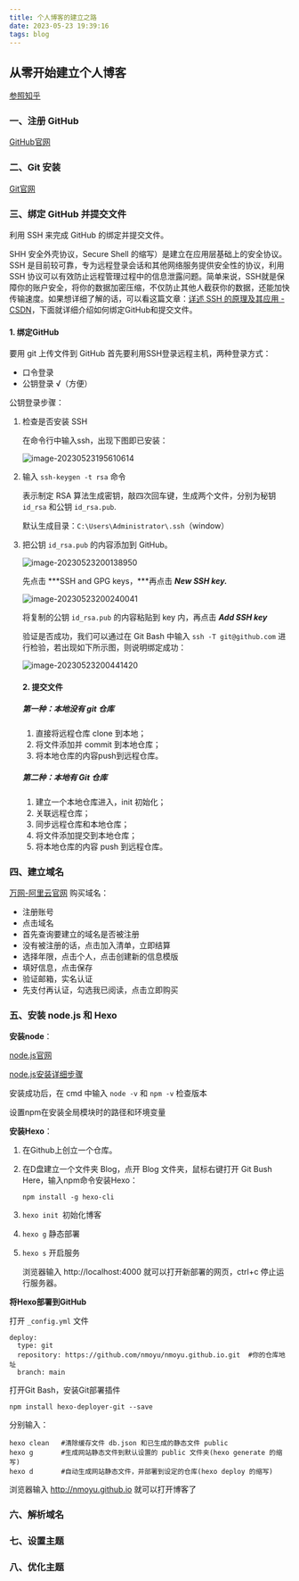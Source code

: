 ```yaml
---
title: 个人博客的建立之路
date: 2023-05-23 19:39:16
tags: blog
---
```


## 从零开始建立个人博客

[参照知乎](https://zhuanlan.zhihu.com/p/102592286)

### 一、注册 GitHub

[GitHub官网](https://github.com/)

### 二、Git 安装

[Git官网](https://git-scm.com/)

### 三、绑定 GitHub 并提交文件

利用 SSH 来完成 GitHub 的绑定并提交文件。

SHH 安全外壳协议，Secure Shell 的缩写）是建立在应用层基础上的安全协议。SSH 是目前较可靠，专为远程登录会话和其他网络服务提供安全性的协议，利用 SSH 协议可以有效防止远程管理过程中的信息泄露问题。简单来说，SSH就是保障你的账户安全，将你的数据加密压缩，不仅防止其他人截获你的数据，还能加快传输速度。如果想详细了解的话，可以看这篇文章：[详述 SSH 的原理及其应用 - CSDN](https://blog.csdn.net/qq_35246620/article/details/54317740)，下面就详细介绍如何绑定GitHub和提交文件。

#### 1. 绑定GitHub

要用 git 上传文件到 GitHub 首先要利用SSH登录远程主机，两种登录方式：

* 口令登录
* 公钥登录 √（方便）

公钥登录步骤：

1. 检查是否安装 SSH

   在命令行中输入ssh，出现下图即已安装：

   ![image-20230523195610614](个人博客的建立之路/image-20230523195610614.png)

2. 输入  `ssh-keygen -t rsa` 命令

   表示制定 RSA 算法生成密钥，敲四次回车键，生成两个文件，分别为秘钥 `id_rsa` 和公钥 `id_rsa.pub`. 

   默认生成目录：`C:\Users\Administrator\.ssh`（window）

3. 把公钥 `id_rsa.pub` 的内容添加到 GitHub。

   ![image-20230523200138950](个人博客的建立之路/image-20230523200138950.png)

   先点击 ***SSH and GPG keys，***再点击 ***New SSH key.***

   ![image-20230523200240041](个人博客的建立之路/image-20230523200240041.png)

   将复制的公钥 `id_rsa.pub` 的内容粘贴到 key 内，再点击 ***Add SSH key***

   验证是否成功，我们可以通过在 Git Bash 中输入 `ssh -T git@github.com` 进行检验，若出现如下所示图，则说明绑定成功：

   ![image-20230523200441420](个人博客的建立之路/image-20230523200441420.png)

   #### 2. 提交文件

   ##### 第一种：本地没有 git 仓库

   1. 直接将远程仓库 clone 到本地；
   2. 将文件添加并 commit 到本地仓库；
   3. 将本地仓库的内容push到远程仓库。

   ##### 第二种：本地有 Git 仓库

   1. 建立一个本地仓库进入，init 初始化；
   2. 关联远程仓库；
   3. 同步远程仓库和本地仓库；
   4. 将文件添加提交到本地仓库；
   5. 将本地仓库的内容 push 到远程仓库。

### 四、建立域名

[万网-阿里云官网](https://wanwang.aliyun.com/) 购买域名：

* 注册账号
* 点击域名
* 首先查询要建立的域名是否被注册
* 没有被注册的话，点击加入清单，立即结算
* 选择年限，点击个人，点击创建新的信息模版
* 填好信息，点击保存
* 验证邮箱，实名认证
* 先支付再认证，勾选我已阅读，点击立即购买

### 五、安装 node.js 和 Hexo

**安装node**：

[node.js官网](https://nodejs.org/en/)

[node.js安装详细步骤](https://blog.csdn.net/antma/article/details/86104068)

安装成功后，在 cmd 中输入 `node -v` 和 `npm -v` 检查版本

设置npm在安装全局模块时的路径和环境变量

**安装Hexo**：

1. 在Github上创立一个仓库。

2. 在D盘建立一个文件夹 Blog，点开 Blog 文件夹，鼠标右键打开 Git Bush Here，输入npm命令安装Hexo：

   ```
   npm install -g hexo-cli
   ```

3. `hexo init `初始化博客

4. `hexo g` 静态部署

5. `hexo s` 开启服务

   浏览器输入 http://localhost:4000 就可以打开新部署的网页，ctrl+c 停止运行服务器。

**将Hexo部署到GitHub**

打开 `_config.yml` 文件

```
deploy:
  type: git
  repository: https://github.com/nmoyu/nmoyu.github.io.git  #你的仓库地址
  branch: main
```

打开Git Bash，安装Git部署插件

```
npm install hexo-deployer-git --save
```

分别输入：

```
hexo clean   #清除缓存文件 db.json 和已生成的静态文件 public
hexo g       #生成网站静态文件到默认设置的 public 文件夹(hexo generate 的缩写)
hexo d       #自动生成网站静态文件，并部署到设定的仓库(hexo deploy 的缩写)
```

浏览器输入 http://nmoyu.github.io 就可以打开博客了

### 六、解析域名



### 七、设置主题



### 八、优化主题

